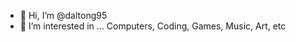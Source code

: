 - 👋 Hi, I’m @daltong95
- 👀 I’m interested in ... Computers, Coding, Games, Music, Art, etc

<!---
daltong95/daltong95 is a ✨ special ✨ repository because its `README.md` (this file) appears on your GitHub profile.
You can click the Preview link to take a look at your changes.
--->
